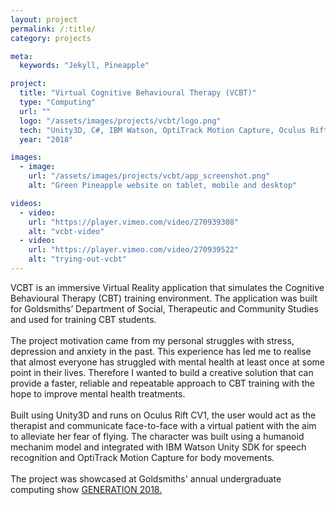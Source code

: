 ```yaml
---
layout: project
permalink: /:title/
category: projects

meta:
  keywords: "Jekyll, Pineapple"

project:
  title: "Virtual Cognitive Behavioural Therapy (VCBT)"
  type: "Computing"
  url: ""
  logo: "/assets/images/projects/vcbt/logo.png"
  tech: "Unity3D, C#, IBM Watson, OptiTrack Motion Capture, Oculus Rift CV1"
  year: "2018"

images:
  - image:
    url: "/assets/images/projects/vcbt/app_screenshot.png"
    alt: "Green Pineapple website on tablet, mobile and desktop"

videos:
  - video:
    url: "https://player.vimeo.com/video/270939308"
    alt: "vcbt-video"
  - video:
    url: "https://player.vimeo.com/video/270939522"
    alt: "trying-out-vcbt"
---
```


<p>VCBT is an immersive Virtual Reality application that simulates the Cognitive Behavioural Therapy (CBT) training environment. The application was built for Goldsmiths’ Department of Social, Therapeutic and Community Studies and used for training CBT students.
<br/><br/>
The project motivation came from my personal struggles with stress, depression and anxiety in the past. This experience has led me to realise that almost everyone has struggled with mental health at least once at some point in their lives. Therefore I wanted to build a creative solution that can provide a faster, reliable and repeatable approach to CBT training with the hope to improve mental health treatments.
<br/><br/>
Built using Unity3D and runs on Oculus Rift CV1, the user would act as the therapist and communicate face-to-face with a virtual patient with the aim to alleviate her fear of flying. The character was built using a humanoid mechanim model and integrated with IBM Watson Unity SDK for speech recognition and OptiTrack Motion Capture for body movements.
<br/><br/>
The project was showcased at Goldsmiths' annual undergraduate computing show <a href="https://goldcomputing.show/2018/05/29/virtual-cognitive-behavioural-therapy/">GENERATION 2018.</a></p>
